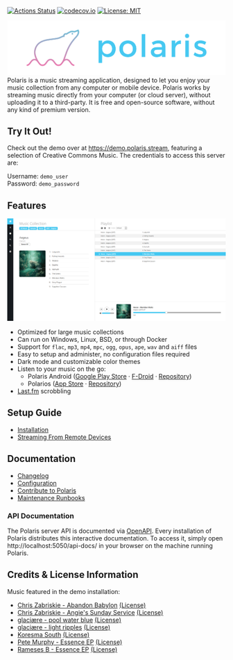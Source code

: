 [![Actions Status](https://github.com/agersant/polaris/workflows/Build/badge.svg)](https://github.com/agersant/polaris/actions)
[![codecov.io](http://codecov.io/github/agersant/polaris/branch/master/graphs/badge.svg)](http://codecov.io/github/agersant/polaris)
[![License: MIT](https://img.shields.io/badge/License-MIT-blue.svg)](LICENSE-MIT)

<img src="res/readme/logo.png?raw=true"/>
Polaris is a music streaming application, designed to let you enjoy your music collection from any computer or mobile device. Polaris works by streaming music directly from your computer (or cloud server), without uploading it to a third-party. It is free and open-source software, without any kind of premium version.

## Try It Out!

Check out the demo over at https://demo.polaris.stream, featuring a selection of Creative Commons Music. The credentials to access this server are:

Username: `demo_user`  
Password: `demo_password`

## Features

![Polaris Web UI](res/readme/web_ui.png?raw=true "Polaris Web UI")

- Optimized for large music collections
- Can run on Windows, Linux, BSD, or through Docker
- Support for `flac`, `mp3`, `mp4`, `mpc`, `ogg`, `opus`, `ape`, `wav` and `aiff` files
- Easy to setup and administer, no configuration files required
- Dark mode and customizable color themes
- Listen to your music on the go:
  - Polaris Android ([Google Play Store](https://play.google.com/store/apps/details?id=agersant.polaris) · [F-Droid](https://f-droid.org/packages/agersant.polaris/) · [Repository](https://github.com/agersant/polaris-android))
  - Polarios ([App Store](https://apps.apple.com/app/polarios/id1662366309) · [Repository](https://gitlab.com/elise/Polarios))
- [Last.fm](https://www.last.fm) scrobbling

## Setup Guide

- [Installation](docs/SETUP.md)
- [Streaming From Remote Devices](docs/DDNS.md)

## Documentation

- [Changelog](CHANGELOG.md)
- [Configuration](docs/CONFIGURATION.md)
- [Contribute to Polaris](docs/CONTRIBUTING.md)
- [Maintenance Runbooks](docs/MAINTENANCE.md)

### API Documentation

The Polaris server API is documented via [OpenAPI](https://demo.polaris.stream/api-docs/). Every installation of Polaris distributes this interactive documentation. To access it, simply open http://localhost:5050/api-docs/ in your browser on the machine running Polaris.

## Credits & License Information

Music featured in the demo installation:

- [Chris Zabriskie - Abandon Babylon](https://chriszabriskie.bandcamp.com/album/abandon-babylon) [(License)](https://creativecommons.org/licenses/by/3.0/)
- [Chris Zabriskie - Angie's Sunday Service](https://chriszabriskie.bandcamp.com/album/angies-sunday-service) [(License)](https://creativecommons.org/licenses/by/3.0/)
- [glaciære - pool water blue](https://steviasphere.bandcamp.com/album/pool-water-blue) [(License)](https://creativecommons.org/licenses/by/3.0/)
- [glaciære - light ripples](https://steviasphere.bandcamp.com/album/light-ripples) [(License)](https://creativecommons.org/licenses/by/3.0/)
- [Koresma South](https://koresma.bandcamp.com/album/south) [(License)](https://creativecommons.org/licenses/by-nc-sa/3.0/)
- [Pete Murphy - Essence EP](https://petemurphy.bandcamp.com/album/falling-down-the-fred-astaires-solo-jazz-piano) [(License)](https://creativecommons.org/licenses/by-nc-sa/3.0/)
- [Rameses B - Essence EP](https://ramesesb.bandcamp.com/album/essence-ep) [(License)](https://creativecommons.org/licenses/by-nc-nd/3.0/)
